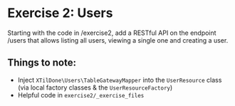 # Exercise 2: Users

Starting with the code in /exercise2, add a RESTful API on the endpoint /users
that allows listing all users, viewing a single one and creating a user.

## Things to note:

* Inject ``XTilDone\Users\TableGatewayMapper`` into the ``UserResource`` class
  (via local factory classes & the ``UserResourceFactory``)
* Helpful code in ``exercise2/_exercise_files``
